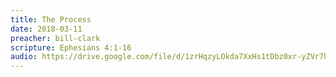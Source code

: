 ```yaml
---
title: The Process
date: 2018-03-11
preacher: bill-clark
scripture: Ephesians 4:1-16
audio: https://drive.google.com/file/d/1zrHqzyLOkda7XxHs1tDbz0xr-yZVr7hi/view
---
```

